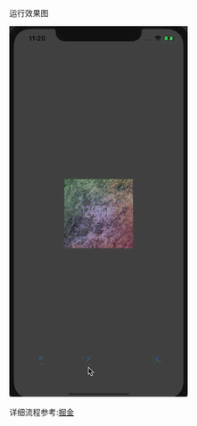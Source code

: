 运行效果图

![image](https://github.com/wq89816/OpenGL_Index_Mapping_Texture/blob/master/index_mapping_texture.gif)

详细流程参考:[掘金](https://juejin.im/post/6856224331556225037/)